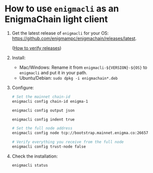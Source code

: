 # How to use `enigmacli` as an EnigmaChain light client

1. Get the latest release of `enigmacli` for your OS: https://github.com/enigmampc/enigmachain/releases/latest.

   ([How to verify releases](/docs/verify-releases.md))

2) Install:

   - Mac/Windows: Rename it from `enigmacli-${VERSION}-${OS}` to `enigmacli` and put it in your path.
   - Ubuntu/Debian: `sudo dpkg -i enigmachain*.deb`

3) Configure:

   ```bash
   # Set the mainnet chain-id
   enigmacli config chain-id enigma-1
   ```

   ```bash
   enigmacli config output json
   ```

   ```bash
   enigmacli config indent true
   ```

   ```bash
   # Set the full node address
   enigmacli config node tcp://bootstrap.mainnet.enigma.co:26657
   ```

   ```bash
   # Verify everything you receive from the full node
   enigmacli config trust-node false
   ```

4) Check the installation:

   ```bash
   enigmacli status
   ```
